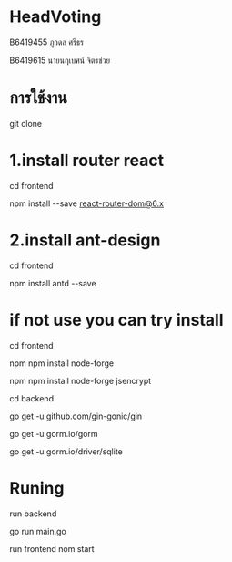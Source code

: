 # HeadVoting

B6419455 ภูวดล ศรีธร

B6419615 นายนฤเบศน์ จิตรช่วย

# การใช้งาน

git clone 

# 1.install router react

cd frontend

npm install --save react-router-dom@6.x

# 2.install ant-design 

cd frontend

npm install antd --save

# if not use you can try install 

cd frontend

npm npm install node-forge 

npm npm install node-forge jsencrypt


cd backend

go get -u github.com/gin-gonic/gin

go get -u gorm.io/gorm

go get -u gorm.io/driver/sqlite

# Runing

run backend 

go run main.go

run frontend
nom start
